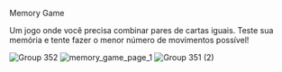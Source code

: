 Memory Game

Um jogo onde você precisa combinar pares de cartas iguais. Teste sua memória e tente fazer o menor número de movimentos possível!

![Group 352](https://github.com/user-attachments/assets/bcd47f5b-3459-4415-a888-a670a28c91c5)
![memory_game_page_1](https://github.com/user-attachments/assets/47de5b0c-f698-481c-926a-c0e62616a903)
![Group 351 (2)](https://github.com/user-attachments/assets/71e0b11d-9337-4c26-afd8-5432df1ac9a5)
